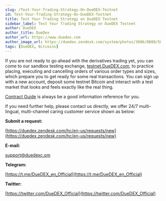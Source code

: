 ```yaml
---
slug: /Test-Your-Trading-Strategy-On-DueDEX-Testnet
id: Test-Your-Trading-Strategy-On-DueDEX-Testnet
title: Test Your Trading Strategy on DueDEX Testnet
sidebar_label: Test Your Trading Strategy on DueDEX Testnet
author: DueDEX
author_title: DueDex
author_url: https://www.duedex.com
author_image_url: https://duedex.zendesk.com/system/photos/3606/0800/5893/twitter4.png
tags: [DueDEX, Bitcoins]
---
```



If you are not ready to go ahead with the derivatives trading yet, you can come to our sandbox testing exchange, [testnet.DueDEX.com](https://testnet.duedex.com/), to practice placing, executing and cancelling orders of various order types and sizes, which prepare you to get ready for some real transactions. You can sign up with a new account, deposit some testnet Bitcoin and interact with a test market that looks and feels exactly like the real thing.


[Contract Guide](https://duedex.zendesk.com/hc/en-us/categories/360001892134-Contract-Guide)  is always be a good information reference for you.

If you need further help, please contact us directly, we offer 24/7 multi-lingual, multi-channel caring customer service shown as below:

**Submit a request:**

[https://duedex.zendesk.com/hc/en-us/requests/new](https://duedex.zendesk.com/hc/en-us/requests/new)

**E-mail:**

[support@duedexc.om](mailto:support@duedexc.om)

**Telegram:**

[https://t.me/DueDEX_en_Official](https://t.me/DueDEX_en_Official)

**Twitter:**

[https://twitter.com/DueDEX_Official](https://twitter.com/DueDEX_Official)
